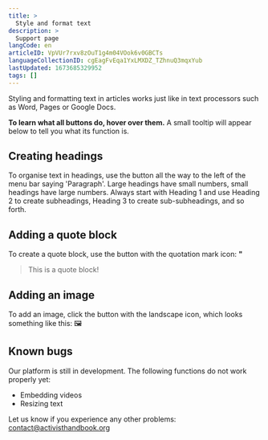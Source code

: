 ```yaml
---
title: >
  Style and format text
description: >
  Support page
langCode: en
articleID: VpVUr7rxv8zOuT1g4m04VOok6v0GBCTs
languageCollectionID: cgEagFvEqa1YxLMXDZ_TZhnuQ3mqxYub
lastUpdated: 1673685329952
tags: []
---
```


Styling and formatting text in articles works just like in text processors such as Word, Pages or Google Docs.

**To learn what all buttons do, hover over them.** A small tooltip will appear below to tell you what its function is.

<div></div>

## Creating headings

To organise text in headings, use the button all the way to the left of the menu bar saying 'Paragraph'. Large headings have small numbers, small headings have large numbers. Always start with Heading 1 and use Heading 2 to create subheadings, Heading 3 to create sub-subheadings, and so forth.

## Adding a quote block

To create a quote block, use the button with the quotation mark icon: **"**

> This is a quote block!

## Adding an image

To add an image, click the button with the landscape icon, which looks something like this: 🖼

## Known bugs

Our platform is still in development. The following functions do not work properly yet:

-   Embedding videos
-   Resizing text

Let us know if you experience any other problems: [contact@activisthandbook.org](mailto:contact@activisthandbook.org)